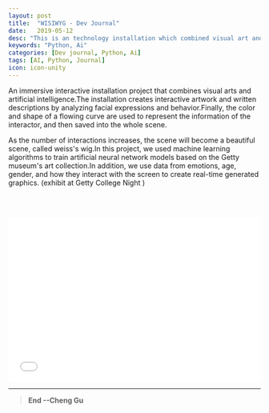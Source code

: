```yaml
---
layout: post
title:  "WISIWYG - Dev Journal"
date:   2019-05-12
desc: "This is an technology installation which combined visual art and AI"
keywords: "Python, Ai"
categories: [Dev journal, Python, Ai]
tags: [AI, Python, Journal]
icon: icon-unity
---
```


An immersive interactive installation project that combines visual arts and artificial intelligence.The installation creates interactive artwork and written descriptions by analyzing facial expressions and behavior.Finally, the color and shape of a flowing curve are used to represent the information of the interactor, and then saved into the whole scene.

As the number of interactions increases, the scene will become a beautiful scene, called weiss's wig.In this project, we used machine learning algorithms to train artificial neural network models based on the Getty museum's art collection.In addition, we use data from emotions, age, gender, and how they interact with the screen to create real-time generated graphics. (exhibit at Getty College Night )

<br/><br/>

<div style='position:relative; padding-bottom:calc(56.25% + 44px)'><iframe src="//player.bilibili.com/player.html?aid=52461636&cid=91813340&page=1"   frameborder='0' scrolling='no' width='100%' height='100%' style='position:absolute;top:0;left:0;' allowfullscreen></iframe></div> 



---
>**End --Cheng Gu**
